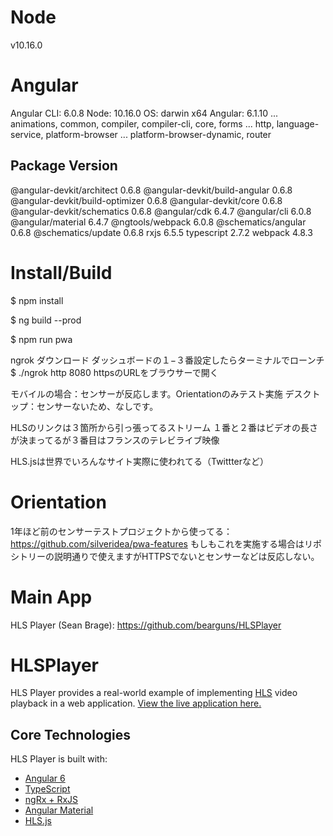# Node

v10.16.0

# Angular

Angular CLI: 6.0.8
Node: 10.16.0
OS: darwin x64
Angular: 6.1.10
... animations, common, compiler, compiler-cli, core, forms
... http, language-service, platform-browser
... platform-browser-dynamic, router

Package                           Version
-----------------------------------------------------------
@angular-devkit/architect         0.6.8
@angular-devkit/build-angular     0.6.8
@angular-devkit/build-optimizer   0.6.8
@angular-devkit/core              0.6.8
@angular-devkit/schematics        0.6.8
@angular/cdk                      6.4.7
@angular/cli                      6.0.8
@angular/material                 6.4.7
@ngtools/webpack                  6.0.8
@schematics/angular               0.6.8
@schematics/update                0.6.8
rxjs                              6.5.5
typescript                        2.7.2
webpack                           4.8.3

# Install/Build

$ npm install

$ ng build --prod

$ npm run pwa

ngrok ダウンロード
ダッシュボードの１−３番設定したらターミナルでローンチ
$ ./ngrok http 8080
httpsのURLをブラウサーで開く

モバイルの場合：センサーが反応します。Orientationのみテスト実施
デスクトップ：センサーないため、なしです。

HLSのリンクは３箇所から引っ張ってるストリーム
１番と２番はビデオの長さが決まってるが３番目はフランスのテレビライブ映像

HLS.jsは世界でいろんなサイト実際に使われてる（Twittterなど）

# Orientation

1年ほど前のセンサーテストプロジェクトから使ってる：https://github.com/silveridea/pwa-features
もしもこれを実施する場合はリポシトリーの説明通りで使えますがHTTPSでないとセンサーなどは反応しない。

# Main App

HLS Player (Sean Brage): https://github.com/bearguns/HLSPlayer

# HLSPlayer

HLS Player provides a real-world example of implementing [HLS](https://en.wikipedia.org/wiki/HTTP_Live_Streaming) video playback in a web application. [View the live application here.](https://hlsplayer-f71f2.firebaseapp.com/)

## Core Technologies
HLS Player is built with:

* [Angular 6](https://angular.io)
* [TypeScript](https://typescriptlang.org)
* [ngRx + RxJS](https://github.com/ngrx/platform)
* [Angular Material](https://material.angular.io)
* [HLS.js](https://github.com/video-dev/hls.js/tree/master) 

